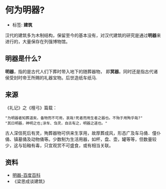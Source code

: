 # 何为明器?

- 标签: **建筑**

汉代的建筑多为木制结构，保留至今的基本没有，对汉代建筑的研究是通过**明器**来进行的，大量保存在列强博物馆。

## 明器是什么?

**明器**，指的是古代人们下葬时带入地下的随葬器物， 即**冥器**。同时还是指古代诸侯受封时帝王所赐的礼器宝物。后世造纸车纸马.

## 来源

《礼记》之《檀弓》篇载：

```
"为明器者知葬道矣，备物而不可用，哀哉!死者而用生者之器也。不殆于用殉乎哉?"
"其曰明器，神明之也;涂车、刍灵，自古有之，明器之道也。"
```

古人深信死后有灵，殉葬器物可供来生享用，故厚葬成风，形态广及车马俑．僮仆俑、镇墓俑及动物俑等。少数制为生活用器，如杯，盘、壶，罐等等，但数量较少，这与铅釉有毒，只宜观赏不可盛食，或有相当关联。


## 资料

- [明器-百度百科](http://baike.baidu.com/link?url=NdYvQmTjxEA4b4cfN2ZegvGX-4gwElPB1mzKviJmP25_XxwEqGWokrCIP9Fv5I4bsWq8FKxJu5JG-EIF4OLK2K)
- 《梁思成谈建筑》




